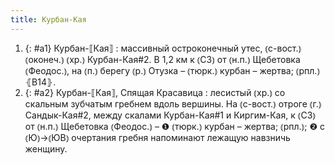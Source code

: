 ```yaml
---
title: Курбан-Кая
---
```


1. {: #a1} Курбан-⟦Кая⟧
: массивный остроконечный утес, ⦅с-вост.⦆ ⦅оконеч.⦆ ⦅хр.⦆ Курбан-Кая#2. В 1,2 км к ⦅СЗ⦆ от ⦅н.п.⦆ Щебетовка ⦅Феодос.⦆, на ⦅п.⦆ берегу ⦅р.⦆ Отузка – ⦅тюрк.⦆ курбан – жертва; ⦅рпл.⦆ ⦃В14⦄.
2. {: #a2} Курбан-⟦Кая⟧, Спящая Красавица
: лесистый ⦅хр.⦆ со скальным зубчатым гребнем вдоль вершины. На ⦅с-вост.⦆ отроге ⦅г.⦆ Сандык-Кая#2, между скалами Курбан-Кая#1 и Киргим-Кая, к ⦅СЗ⦆ от ⦅н.п.⦆ Щебетовка ⦅Феодос.⦆ – ❶ ⦅тюрк.⦆ курбан – жертва; ⦅рпл.⦆; ❷ с ⦅Ю⦆→⦅ЮВ⦆ очертания гребня напоминают лежащую навзничь женщину.

